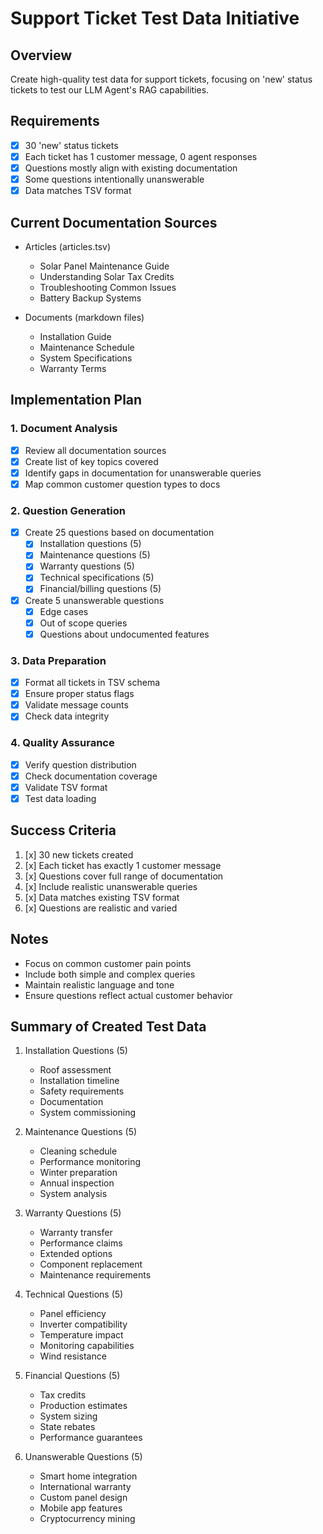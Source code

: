 # Support Ticket Test Data Initiative

## Overview
Create high-quality test data for support tickets, focusing on 'new' status tickets to test our LLM Agent's RAG capabilities.

## Requirements
- [x] 30 'new' status tickets
- [x] Each ticket has 1 customer message, 0 agent responses
- [x] Questions mostly align with existing documentation
- [x] Some questions intentionally unanswerable
- [x] Data matches TSV format

## Current Documentation Sources
- Articles (articles.tsv)
  - Solar Panel Maintenance Guide
  - Understanding Solar Tax Credits
  - Troubleshooting Common Issues
  - Battery Backup Systems

- Documents (markdown files)
  - Installation Guide
  - Maintenance Schedule
  - System Specifications
  - Warranty Terms

## Implementation Plan

### 1. Document Analysis
- [x] Review all documentation sources
- [x] Create list of key topics covered
- [x] Identify gaps in documentation for unanswerable queries
- [x] Map common customer question types to docs

### 2. Question Generation
- [x] Create 25 questions based on documentation
  - [x] Installation questions (5)
  - [x] Maintenance questions (5)
  - [x] Warranty questions (5)
  - [x] Technical specifications (5)
  - [x] Financial/billing questions (5)
- [x] Create 5 unanswerable questions
  - [x] Edge cases
  - [x] Out of scope queries
  - [x] Questions about undocumented features

### 3. Data Preparation
- [x] Format all tickets in TSV schema
- [x] Ensure proper status flags
- [x] Validate message counts
- [x] Check data integrity

### 4. Quality Assurance
- [x] Verify question distribution
- [x] Check documentation coverage
- [x] Validate TSV format
- [x] Test data loading

## Success Criteria
1. [x] 30 new tickets created
2. [x] Each ticket has exactly 1 customer message
3. [x] Questions cover full range of documentation
4. [x] Include realistic unanswerable queries
5. [x] Data matches existing TSV format
6. [x] Questions are realistic and varied

## Notes
- Focus on common customer pain points
- Include both simple and complex queries
- Maintain realistic language and tone
- Ensure questions reflect actual customer behavior

## Summary of Created Test Data
1. Installation Questions (5)
   - Roof assessment
   - Installation timeline
   - Safety requirements
   - Documentation
   - System commissioning

2. Maintenance Questions (5)
   - Cleaning schedule
   - Performance monitoring
   - Winter preparation
   - Annual inspection
   - System analysis

3. Warranty Questions (5)
   - Warranty transfer
   - Performance claims
   - Extended options
   - Component replacement
   - Maintenance requirements

4. Technical Questions (5)
   - Panel efficiency
   - Inverter compatibility
   - Temperature impact
   - Monitoring capabilities
   - Wind resistance

5. Financial Questions (5)
   - Tax credits
   - Production estimates
   - System sizing
   - State rebates
   - Performance guarantees

6. Unanswerable Questions (5)
   - Smart home integration
   - International warranty
   - Custom panel design
   - Mobile app features
   - Cryptocurrency mining
